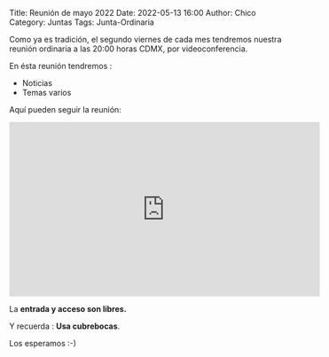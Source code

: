 Title: Reunión de mayo 2022
Date: 2022-05-13 16:00
Author: Chico
Category: Juntas
Tags: Junta-Ordinaria

Como ya es tradición, el segundo viernes de cada mes tendremos nuestra reunión ordinaria a las 20:00 horas CDMX, por videoconferencia.

En ésta reunión tendremos :

- Noticias
- Temas varios

Aquí pueden seguir la reunión:

<iframe width="560" height="315" src="https://www.youtube.com/embed/J4RAlAtmirI" title="YouTube video player" frameborder="0" allow="accelerometer; autoplay; clipboard-write; encrypted-media; gyroscope; picture-in-picture" allowfullscreen></iframe>

La __entrada y acceso son libres.__

Y recuerda :  __Usa cubrebocas__.

Los esperamos :-)
